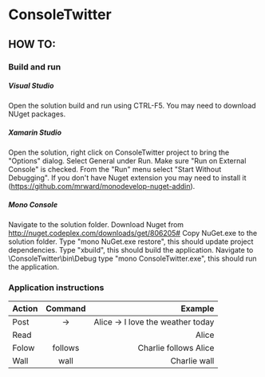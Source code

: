 ConsoleTwitter
==============

## HOW TO:

### Build and run

##### Visual Studio
Open the solution build and run using CTRL-F5. You may need to download NUget packages.

##### Xamarin Studio
Open the solution, right click on ConsoleTwitter project to bring the "Options" dialog. Select General under Run. Make sure "Run on External Console" is checked. From the "Run" menu select "Start Without Debugging". If you don't have Nuget extension you may need to install it (https://github.com/mrward/monodevelop-nuget-addin).

##### Mono Console
Navigate to the solution folder. Download Nuget from http://nuget.codeplex.com/downloads/get/806205# Copy NuGet.exe to the solution folder. Type "mono NuGet.exe restore", this should update project dependencies. Type "xbuild", this should build the application. Navigate to \ConsoleTwitter\bin\Debug type "mono ConsoleTwitter.exe", this should run the application.


### Application instructions

| Action    | Command                             | Example                              |
| --------- |:-----------------------------------:| ------------------------------------:|
| Post      | <user name> -> <message>            | Alice -> I love the weather today    |
| Read      | <user name>                         | Alice                                |
| Folow     | <user name> follows <another user>  | Charlie follows Alice                |
| Wall      | <user name> wall                    | Charlie wall                         |

